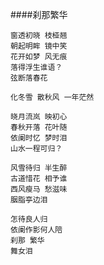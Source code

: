 ####刹那繁华

	窗透初晓 枝桠翘
	朝起明眸 镜中笑
	花开如梦 风无痕
	落得浮生谁语？
	弦断落春花

	化冬雪 散秋风 一年茫然

	晓月流岚 映初心
	春秋开落 花叶随
	依阑时忆 梦时泪
	山水一程可归？

	风雪待归 半生醉
	古道惜花 相予谁
	西风瘦马 愁滋味
	胭脂亭边泪

	怎待良人归
	依阑作影何人陪
	刹那 繁华
	舞女泪